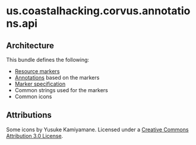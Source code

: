 # us.coastalhacking.corvus.annotations.api

## Architecture

This bundle defines the following:

* [Resource markers](http://help.eclipse.org/neon/index.jsp?topic=%2Forg.eclipse.platform.doc.isv%2Fguide%2FresAdv_markers.htm)
* [Annotations](http://help.eclipse.org/neon/topic/org.eclipse.platform.doc.isv/reference/extension-points/org_eclipse_ui_editors_annotationTypes.html) based on the markers
* [Marker specification](http://help.eclipse.org/neon/topic/org.eclipse.platform.doc.isv/reference/extension-points/org_eclipse_ui_editors_markerAnnotationSpecification.html)
* Common strings used for the markers
* Common icons

## Attributions

Some icons by Yusuke Kamiyamane. Licensed under a
[Creative Commons Attribution 3.0 License](https://creativecommons.org/licenses/by/3.0/).

